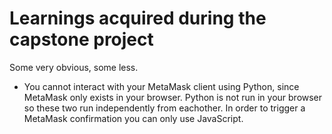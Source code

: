 # Learnings acquired during the capstone project

Some very obvious, some less.

- You cannot interact with your MetaMask client using Python, since MetaMask only exists in your browser. Python is not run in your browser so these two run independently from eachother. In order to trigger a MetaMask confirmation you can only use JavaScript.

